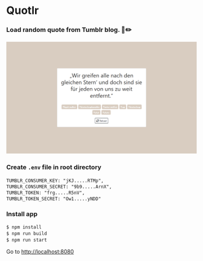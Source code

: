 # Quotlr

### Load random quote from Tumblr blog. 📘✏️

![Screenshot](app/assets/images/screenshot.png)

### Create `.env` file in root directory

```
TUMBLR_CONSUMER_KEY: "jKJ.....RTMp",
TUMBLR_CONSUMER_SECRET: "9b9.....ArnX",
TUMBLR_TOKEN: "frg.....R5nV",
TUMBLR_TOKEN_SECRET: "Ow1.....yNDD"
```

### Install app

```bash
$ npm install
$ npm run build
$ npm run start
```

Go to <http://localhost:8080>
